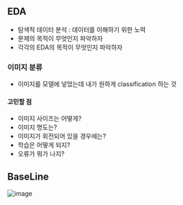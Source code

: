 ## EDA
* 탐색적 데이터 분석 : 데이터를 이해하기 위한 노력  
* 문제의 목적이 무엇인지 파악하자
* 각각의 EDA의 목적이 무엇인지 파악하자


### 이미지 분류
* 이미지를 모델에 넣었는데 내가 원하게 classification 하는 것

#### 고민할 점
* 이미지 사이즈는 어떻게?
* 이미지 명도는?
* 이미지가 회전되어 있을 경우에는?
* 학습은 어떻게 되지?
* 오류가 뭐가 나지?


## BaseLine
![image](https://user-images.githubusercontent.com/63588046/154891069-e12d1773-8a37-4da3-ae9d-643df99ab90a.png)





